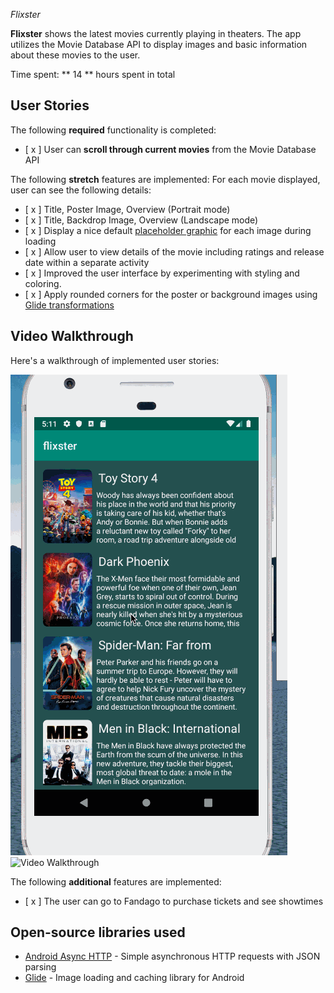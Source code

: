 *Flixster*

**Flixster** shows the latest movies currently playing in theaters. The app utilizes the Movie Database API to display images and basic information about these movies to the user.

Time spent: ** 14 ** hours spent in total

## User Stories

The following **required** functionality is completed:
* [ x ] User can **scroll through current movies** from the Movie Database API

The following **stretch** features are implemented:
For each movie displayed, user can see the following details:
  * [ x ] Title, Poster Image, Overview (Portrait mode)
  * [ x ] Title, Backdrop Image, Overview (Landscape mode)
* [ x ] Display a nice default [placeholder graphic](https://guides.codepath.org/android/Displaying-Images-with-the-Glide-Library#advanced-usage) for each image during loading
* [ x ] Allow user to view details of the movie including ratings and release date within a separate activity
* [ x ] Improved the user interface by experimenting with styling and coloring.
* [ x ] Apply rounded corners for the poster or background images using [Glide transformations](https://guides.codepath.org/android/Displaying-Images-with-the-Glide-Library#transformations)

## Video Walkthrough 

Here's a walkthrough of implemented user stories:

<img src = 'walkthroughP.gif' title = 'Video walkrhough' width= '' alt = 'Video Walkthrough' />
<img src = 'walkthroughL.gif' title = 'Video walkrhough' width= '' alt = 'Video Walkthrough' />

 


The following **additional** features are implemented:

* [ x ] The user can go to Fandago to purchase tickets and see showtimes

## Open-source libraries used
- [Android Async HTTP](https://github.com/loopj/android-async-http) - Simple asynchronous HTTP requests with JSON parsing
- [Glide](https://github.com/bumptech/glide) - Image loading and caching library for Android

